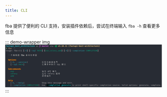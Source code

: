 ```yaml
---
title: CLI
---
```


fba 提供了便利的 CLI 支持，安装插件依赖后，尝试在终端输入 `fba -h` 查看更多信息

::: demo-wrapper img
![cli](/images/cli.png)
:::